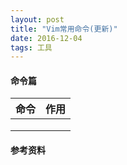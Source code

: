 ```yaml
---
layout: post
title: "Vim常用命令(更新)"
date: 2016-12-04
tags: 工具
---
```




#### 命令篇

| 命令   | 作用   |
| ---- | ---- |
|      |      |
|      |      |
|      |      |




#### 参考资料





























